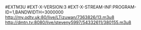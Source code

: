 #EXTM3U
#EXT-X-VERSION:3
#EXT-X-STREAM-INF:PROGRAM-ID=1,BANDWIDTH=3000000
http://my.odtv.uk:80/live/LTizuwan/7363826/13.m3u8
http://dmtn.tv:8080/live/steveny5997/54332611/380155.m3u8
